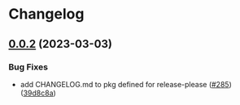 # Changelog

## [0.0.2](https://github.com/GoogleCloudPlatform/pubsec-declarative-toolkit/compare/solutions/project/project-experimentation-v0.0.1...solutions/project/project-experimentation/0.0.2) (2023-03-03)


### Bug Fixes

* add CHANGELOG.md to pkg defined for release-please ([#285](https://github.com/GoogleCloudPlatform/pubsec-declarative-toolkit/issues/285)) ([39d8c8a](https://github.com/GoogleCloudPlatform/pubsec-declarative-toolkit/commit/39d8c8a5c41a0c500385ec432039260672296daf))
